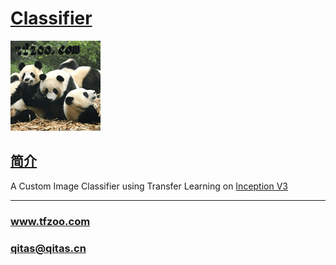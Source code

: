 ﻿# [Classifier](https://github.com/tfzoo/Classifier) 

[![sites](tfzoo/tfzoo.png)](http://www.tfzoo.com)

## [简介](https://github.com/tfzoo/Classifier/wiki) 

 A Custom Image Classifier using Transfer Learning on [Inception V3](https://github.com/tfzoo/InceptionV3) 



---

###  www.tfzoo.com 
###  qitas@qitas.cn
